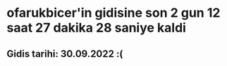 # ofarukbicer'in gidisine son 2 gun 12 saat 27 dakika 28 saniye kaldi

## Gidis tarihi: 30.09.2022 :(